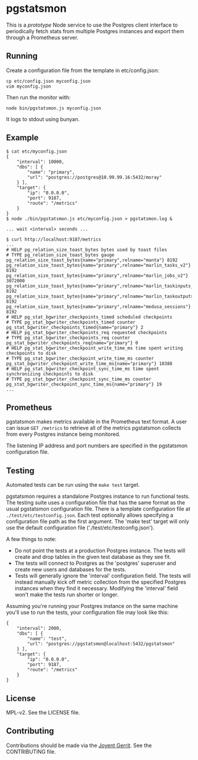 # pgstatsmon

This is a *prototype* Node service to use the Postgres client interface to
periodically fetch stats from multiple Postgres instances and export them
through a Prometheus server.

## Running

Create a configuration file from the template in etc/config.json:

    cp etc/config.json myconfig.json
    vim myconfig.json

Then run the monitor with:

    node bin/pgstatsmon.js myconfig.json

It logs to stdout using bunyan.

## Example
```
$ cat etc/myconfig.json
{
    "interval": 10000,
    "dbs": [ {
        "name": "primary",
        "url": "postgres://postgres@10.99.99.16:5432/moray"
    } ],
    "target": {
        "ip": "0.0.0.0",
        "port": 9187,
        "route": "/metrics"
    }
}
$ node ./bin/pgstatsmon.js etc/myconfig.json > pgstatsmon.log &

... wait <interval> seconds ...

$ curl http://localhost:9187/metrics
...
# HELP pg_relation_size_toast_bytes bytes used by toast files
# TYPE pg_relation_size_toast_bytes gauge
pg_relation_size_toast_bytes{name="primary",relname="manta"} 8192
pg_relation_size_toast_bytes{name="primary",relname="marlin_tasks_v2"} 8192
pg_relation_size_toast_bytes{name="primary",relname="marlin_jobs_v2"} 3072000
pg_relation_size_toast_bytes{name="primary",relname="marlin_taskinputs_v2"} 8192
pg_relation_size_toast_bytes{name="primary",relname="marlin_taskoutputs_v2"} 8192
pg_relation_size_toast_bytes{name="primary",relname="medusa_sessions"} 8192
# HELP pg_stat_bgwriter_checkpoints_timed scheduled checkpoints
# TYPE pg_stat_bgwriter_checkpoints_timed counter
pg_stat_bgwriter_checkpoints_timed{name="primary"} 2
# HELP pg_stat_bgwriter_checkpoints_req requested checkpoints
# TYPE pg_stat_bgwriter_checkpoints_req counter
pg_stat_bgwriter_checkpoints_req{name="primary"} 0
# HELP pg_stat_bgwriter_checkpoint_write_time_ms time spent writing checkpoints to disk
# TYPE pg_stat_bgwriter_checkpoint_write_time_ms counter
pg_stat_bgwriter_checkpoint_write_time_ms{name="primary"} 10388
# HELP pg_stat_bgwriter_checkpoint_sync_time_ms time spent synchronizing checkpoints to disk
# TYPE pg_stat_bgwriter_checkpoint_sync_time_ms counter
pg_stat_bgwriter_checkpoint_sync_time_ms{name="primary"} 19
...
```

## Prometheus
pgstatsmon makes metrics available in the Prometheus text format.  A user can
issue `GET /metrics` to retrieve all of the metrics pgstatsmon collects from
every Postgres instance being monitored.

The listening IP address and port numbers are specified in the pgstatsmon
configuration file.

## Testing
Automated tests can be run using the `make test` target.

pgstatsmon requires a standalone Postgres instance to run functional
tests.  The testing suite uses a configuration file that has the same format as
the usual pgstatsmon configuration file.  There is a template configuration file
at `./test/etc/testconfig.json`.  Each test optionally allows specifying a
configuration file path as the first argument.  The 'make test' target will
only use the default configuration file ('./test/etc/testconfig.json').

A few things to note:
* Do not point the tests at a production Postgres instance.  The tests will
  create and drop tables in the given test database as they see fit.
* The tests will connect to Postgres as the 'postgres' superuser and create
  new users and databases for the tests.
* Tests will generally ignore the 'interval' configuration field.  The tests
  will instead manually kick off metric collection from the specified Postgres
  instances when they find it necessary.  Modifying the 'interval' field won't
  make the tests run shorter or longer.

Assuming you're running your Postgres instance on the same machine you'll use
to run the tests, your configuration file may look like this:
```
{
    "interval": 2000,
    "dbs": [ {
        "name": "test",
        "url": "postgres://pgstatsmon@localhost:5432/pgstatsmon"
    } ],
    "target": {
        "ip": "0.0.0.0",
        "port": 9187,
        "route": "/metrics"
    }
}
```

## License
MPL-v2. See the LICENSE file.

## Contributing
Contributions should be made via the [Joyent Gerrit](https://cr.joyent.us).
See the CONTRIBUTING file.
